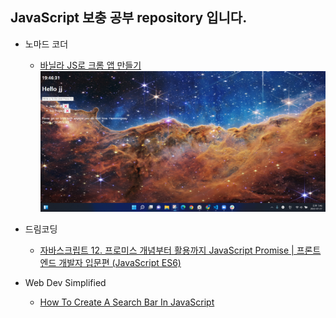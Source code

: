 ## JavaScript 보충 공부 repository 입니다.

- 노마드 코더

  - [바닐라 JS로 크롬 앱 만들기](https://nomadcoders.co/javascript-for-beginners)  
    ![img](./Application/img/cssNotYet.png)

- 드림코딩

  - [자바스크립트 12. 프로미스 개념부터 활용까지 JavaScript Promise | 프론트엔드 개발자 입문편 (JavaScript ES6)](https://www.youtube.com/watch?v=JB_yU6Oe2eE)

- Web Dev Simplified
  - [How To Create A Search Bar In JavaScript](https://www.youtube.com/watch?v=TlP5WIxVirU)
